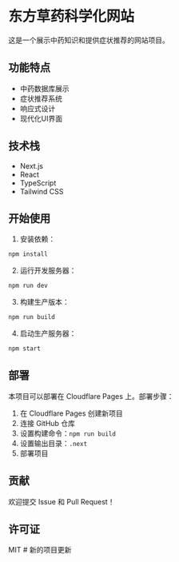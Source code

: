 # 东方草药科学化网站

这是一个展示中药知识和提供症状推荐的网站项目。

## 功能特点

- 中药数据库展示
- 症状推荐系统
- 响应式设计
- 现代化UI界面

## 技术栈

- Next.js
- React
- TypeScript
- Tailwind CSS

## 开始使用

1. 安装依赖：
```bash
npm install
```

2. 运行开发服务器：
```bash
npm run dev
```

3. 构建生产版本：
```bash
npm run build
```

4. 启动生产服务器：
```bash
npm start
```

## 部署

本项目可以部署在 Cloudflare Pages 上。部署步骤：

1. 在 Cloudflare Pages 创建新项目
2. 连接 GitHub 仓库
3. 设置构建命令：`npm run build`
4. 设置输出目录：`.next`
5. 部署项目

## 贡献

欢迎提交 Issue 和 Pull Request！

## 许可证

MIT # 新的项目更新
